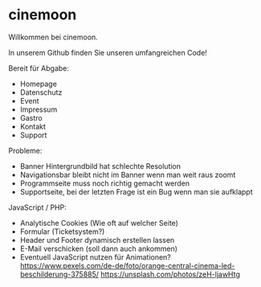 # cinemoon
Willkommen bei cinemoon.

In unserem Github finden Sie unseren umfangreichen Code!

Bereit für Abgabe:
- Homepage
- Datenschutz
- Event
- Impressum
- Gastro
- Kontakt
- Support


Probleme:
- Banner Hintergrundbild hat schlechte Resolution
- Navigationsbar bleibt nicht im Banner wenn man weit raus zoomt
- Programmseite muss noch richtig gemacht werden
- Supportseite, bei der letzten Frage ist ein Bug wenn man sie aufklappt

JavaScript / PHP:
- Analytische Cookies (Wie oft auf welcher Seite)
- Formular (Ticketsystem?)
- Header und Footer dynamisch erstellen lassen
- E-Mail verschicken (soll dann auch ankommen)
- Eventuell JavaScript nutzen für Animationen?
https://www.pexels.com/de-de/foto/orange-central-cinema-led-beschilderung-375885/
https://unsplash.com/photos/zeH-ljawHtg
